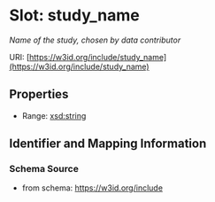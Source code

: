 # Slot: study_name
_Name of the study, chosen by data contributor_


URI: [https://w3id.org/include/study_name](https://w3id.org/include/study_name)



<!-- no inheritance hierarchy -->


## Properties

 * Range: [xsd:string](xsd:string)



## Identifier and Mapping Information







### Schema Source


* from schema: https://w3id.org/include



